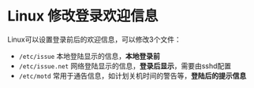 # Linux 修改登录欢迎信息

Linux可以设置登录前后的欢迎信息，可以修改3个文件：
- `/etc/issue` 本地登陆显示的信息，**本地登录前**
- `/etc/issue.net` 网络登陆显示的信息，**登录后显示**，需要由sshd配置
- `/etc/motd` 常用于通告信息，如计划关机时间的警告等，**登陆后的提示信息**

